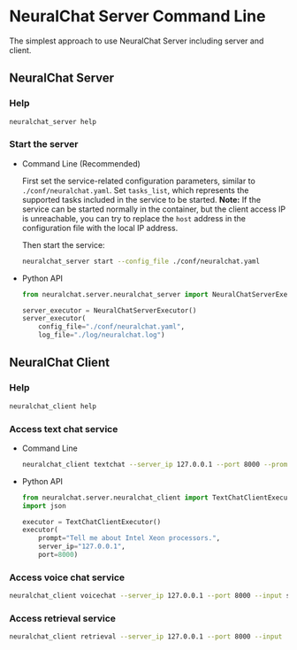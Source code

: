 # NeuralChat Server Command Line

The simplest approach to use NeuralChat Server including server and client.

## NeuralChat Server
### Help
```bash
neuralchat_server help
```
### Start the server
- Command Line (Recommended)

    First set the service-related configuration parameters, similar to `./conf/neuralchat.yaml`. Set `tasks_list`, which represents the supported tasks included in the service to be started.
    **Note:** If the service can be started normally in the container, but the client access IP is unreachable, you can try to replace the `host` address in the configuration file with the local IP address.

    Then start the service:
    ```bash
    neuralchat_server start --config_file ./conf/neuralchat.yaml
    ```

- Python API
    ```python
    from neuralchat.server.neuralchat_server import NeuralChatServerExecutor

    server_executor = NeuralChatServerExecutor()
    server_executor(
        config_file="./conf/neuralchat.yaml", 
        log_file="./log/neuralchat.log")
    ```

## NeuralChat Client

### Help
```bash
neuralchat_client help
```
### Access text chat service

- Command Line
    ```bash
    neuralchat_client textchat --server_ip 127.0.0.1 --port 8000 --prompt "Tell me about Intel Xeon processors."
    ```

- Python API
    ```python
    from neuralchat.server.neuralchat_client import TextChatClientExecutor
    import json

    executor = TextChatClientExecutor()
    executor(
        prompt="Tell me about Intel Xeon processors.",
        server_ip="127.0.0.1",
        port=8000)
    ```

### Access voice chat service
```bash
neuralchat_client voicechat --server_ip 127.0.0.1 --port 8000 --input say_hello.wav --output response.wav
```

### Access retrieval service
```bash
neuralchat_client retrieval --server_ip 127.0.0.1 --port 8000 --input ./docs/
```
